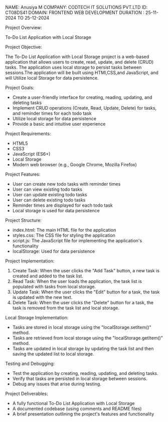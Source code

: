 NAME: Anusiya M
COMPANY: CODTECH IT SOLUTIONS PVT.LTD
ID: CT08DS41
DOMAIN: FRONTEND  WEB DEVELOPMENT
DURATION : 25-11-2024 TO 25-12-2024


Project Overview:

To-Do List Application with Local Storage

Project Objective:

The To-Do List Application with Local Storage project is a web-based application that allows users to create, read, update, and delete (CRUD) tasks. The application uses local storage to persist tasks between sessions.The application will be built using HTMl,CSS,and JavaScript, and will Utilize local Storage for data persistence.

Project Goals:

- Create a user-friendly interface for creating, reading, updating, and deleting tasks
- Implement CRUD operations (Create, Read, Update, Delete) for tasks, and reminder times for each todo task
- Utilize local storage for data persistence
- Provide a basic and intuitive user experience

Project Requirements:

- HTML5
- CSS3
- JavaScript (ES6+)
- Local Storage
- Modern web browser (e.g., Google Chrome, Mozilla Firefox)

Project Features:

- User can create new todo tasks with reminder times
- User can view existing todo tasks
- User can update existing todo tasks
- User can delete existing  todo tasks
- Reminder times are displayed for each todo task
- Local storage is used for data persistence

Project Structure:

- index.html: The main HTML file for the application
- styles.css: The CSS file for styling the application
- script.js: The JavaScript file for implementing the application's functionality
- localStorage: Used for data persistence

Project Implementation:

1. Create Task: When the user clicks the "Add Task" button, a new task is created and added to the task list.
2. Read Task: When the user loads the application, the task list is populated with tasks from local storage.
3. Update Task: When the user clicks the "Edit" button for a task, the task is updated with the new text.
4. Delete Task: When the user clicks the "Delete" button for a task, the task is removed from the task list and local storage.

Local Storage Implementation:

- Tasks are stored in local storage using the "localStorage.setItem()" method.
- Tasks are retrieved from local storage using the "localStorage.getItem()" method.
- Tasks are updated in local storage by updating the task list and then saving the updated list to local storage.

Testing and Debugging:

- Test the application by creating, reading, updating, and deleting tasks.
- Verify that tasks are persisted in local storage between sessions.
- Debug any issues that arise during testing.

Project Deliverables:

- A fully functional To-Do List Application with Local Storage
- A documented codebase (using comments and README files)
- A brief presentation outlining the project's features and functionality
